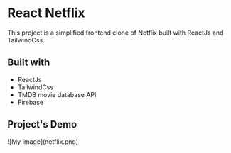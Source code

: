 <h1>React Netflix </h1>
<p>This project is a simplified frontend clone of Netflix built with ReactJs and TailwindCss.</P>

<h2>Built with</h2>
<ul>
<li>ReactJs</li>
<li>TailwindCss</li>
<li>TMDB movie database API</li>
<li>Firebase</li>
</ul>
<h2>Project's Demo</h2>
![My Image](netflix.png)


